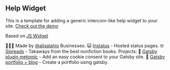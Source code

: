 ## Help Widget

This is a template for adding a generic intercom-like help widget to your site. 
[Check out the demo](https://help-widget.netlify.com)

Based on [JS Widget](https://github.com/jenyayel/js-widget)

🙋🏻‍♂️ Made by [@alisalahio](https://twitter.com/alisalahio)
Businesses:
🙀 [Instatus](https://instatus.com) - Hosted status pages.
🤓 [Sipreads](https://sipreads.com) - Takaways from the best nonfiction books.
Projects:
🍪 [Gatsby plugin metomic](https://github.com/alisalahio/gatsby-plugin-metomic) - Add an easy cookie consent to your Gatsby site.
👋 [Gatsby portfolio + blog](https://www.gatsbyjs.org/starters/alisalahio/gatsby-starter-blog-and-portfolio/) - Create a portfolio using gatsby.
